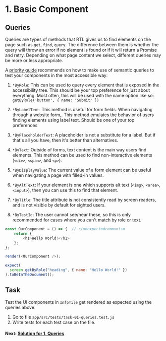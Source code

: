 # 1. Basic Component

## Queries

Queries are types of methods that RTL gives us to find elements on the page such as `get`, `find`, `query`. The difference between them is whether the query will throw an error if no element is found or if it will return a Promise and retry. Depending on what page content we select, different queries may be more or less appropriate.

A [priority guide](https://testing-library.com/docs/queries/about/#priority) recommends on how to make use of semantic queries to test your components in the most accessible way:

1. `*ByRole`: This can be used to query every element that is exposed in the accessibility tree. This should be your top preference for just about everything. Most often, this will be used with the name option like so: `getByRole('button', { name: 'Submit' })`

2. `*ByLabelText`: This method is useful for form fields. When navigating through a website form,. This method emulates the behavior of users finding elements using label text. Should be one of your top preferences.

3. `*ByPlaceholderText`: A placeholder is not a substitute for a label. But if that's all you have, then it's better than alternatives.

4. `*ByText`: Outside of forms, text content is the main way users find elements. This method can be used to find non-interactive elements (`<div>`, `<span>`, and `<p>`).

5. `*ByDisplayValue`: The current value of a form element can be useful when navigating a page with filled-in values.

6. `*ByAltText`: If your element is one which supports alt text (`<img>`, `<area>`, `<input>`), then you can use this to find that element.

7. `*ByTitle`: The title attribute is not consistently read by screen readers, and is not visible by default for sighted users.

8. `*ByTestId`: The user cannot see/hear these, so this is only recommended for cases where you can't match by role or text.

```js
const OurComponent = () => {  // r/unexpectedcommunism
    return {
        <h1>Hello World!</h1>
    };
};

render(<OurComponent />);

expect(
  screen.getByRole("heading", { name: "Hello World!" })
).toBeInTheDocument();
```

## Task

Test the UI components in `InfoTile` get rendered as expected using the queries above.

1. Go to file `app/src/tests/task-01-queries.test.js`
2. Write tests for each test case on the file.

#### Next: [Solution for 1. Queries](./SOLUTION.md)
